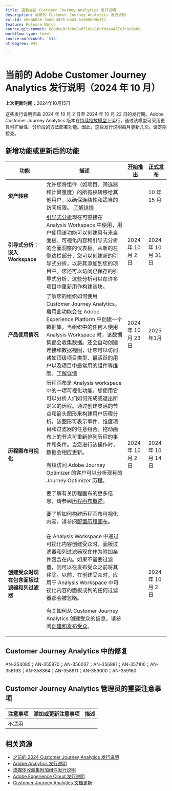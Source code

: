 ```yaml
---
title: 查看当前 Customer Journey Analytics 发行说明
description: 最新的 Customer Journey Analytics 发行说明
exl-id: e8eab856-34e0-4875-b441-b1e680b9e111
feature: Release Notes
source-git-commit: 68bdee0cfc0a8a6718ea16cfdaea407c3c8c6e0b
workflow-type: tm+mt
source-wordcount: '514'
ht-degree: 94%

---
```


# 当前的 Adobe Customer Journey Analytics 发行说明（2024 年 10 月）

**上次更新时间**：2024年10月15日

这些发行说明涵盖 2024 年 10 月 2 日至 2024 年 10 月 22 日的发行期。Adobe Customer Journey Analytics 版本在[持续投放模型](releases.md)上运行，通过该模型可采用更具可扩展性、分阶段的方法部署功能。因此，这些发行说明每月更新几次。请定期检查。

## 新增功能或更新后的功能

| 功能 | 描述 | [开始推出](releases.md) | [正式发布](releases.md) |
| ----------- | ---------- | ------- | ---- |
| **资产转移** | 允许您将组件（如项目、筛选器和计算量度）的所有权转移给其他用户，以确保连续性和适当的访问权限。 [了解详情](/help/tools/asset-transfer/transfer-assets.md) |  | 10 年 15 月 |
| **引导式分析：嵌入 Workspace** | [引导式分析](https://experienceleague.adobe.com/zh-hans//docs/analytics-platform/using/guided-analysis/overview)现在可直接在 Analysis Workspace 中使用，用户使用该功能可以创建具有来自面板、可视化内容和引导式分析的全面洞察的仪表板。从新的左侧边栏部分，您可以创建新的引导式分析，以将其添加到您的项目中。您还可以访问已保存的引导式分析，这些分析可以在许多项目中重新用作构建基块。 | 2024 年 10 月 2 日 | 2024 年 10 月 31 日 |
| **产品使用情况** | 了解您的组织如何使用 Customer Journey Analytics。启用此功能会在 Adobe Experience Platform 中创建一个数据集，当组织中的任何人使用 Analysis Workspace 时，该数据集都会收集数据。还会自动创建连接和数据视图，让您可以访问诸如顶级项目类型、最活跃的用户以及项目中最常用的组件等维度。[了解详情](https://experienceleague.adobe.com/zh-hans//docs/analytics-platform/using/tools/product-usage/usage-overview) | 2024 年 10 月 23 日 | 2025年1月 |
| **历程画布可视化** | 历程画布是 Analysis workspace 中的一项可视化功能，您使用它可以分析人们如何完成或退出所定义的历程。通过创建灵活的节点和箭头图形来构建用户历程分析，该图形可表示事件、维度项目和过滤器的任意组合。拖动画布上的节点可重新排列历程的事件和条件。当您进行该操作时，数据会相应更新。<p>有权访问 Adobe Journey Optimizer 的客户可以分析现有的 Journey Optimizer 历程。<p>要了解有关历程画布的更多信息，请参阅[历程画布概述](https://experienceleague.adobe.com/zh-hans//docs/analytics-platform/using/cja-workspace/visualizations/journey-canvas/journey-canvas)。<p>要了解如何构建历程画布可视化内容，请参阅[配置历程画布](https://experienceleague.adobe.com/zh-hans//docs/analytics-platform/using/cja-workspace/visualizations/journey-canvas/configure-journey-canvas)。 | 2024 年 10 月 2 日 | 2024 年 10 月 14 日 |
| **创建受众时现在包含面板过滤器和列过滤器** | 在 Analysis Workspace 中通过可视化内容创建受众时，面板过滤器和列过滤器现在作为附加条件包含在内。如果不需要过滤器，则可以在发布受众之前将其移除。以前，在创建受众时，应用于 Analysis Workspace 中可视化内容的面板或列的任何过滤器都会被忽略。<p>有关如何从 Customer Journey Analytics 创建受众的信息，请参阅[创建和发布受众](https://experienceleague.adobe.com/zh-hans//docs/analytics-platform/using/cja-components/audiences/publish)。 |  | 2024 年 10 月 2 日 |

## Customer Journey Analytics 中的修复

AN-354085；AN-355870；AN-356037；AN-356881；AN-357100；AN-358193；AN-358364；AN-358911；AN-359000；AN-359160

## Customer Journey Analytics 管理员的重要注意事项

| 注意事项 | 添加或更新注意事项 | 描述 |
| --- | --- | --- |
| 不适用 | | |


## 相关资源

* [之前的 2024 Customer Journey Analytics 发行说明](/help/release-notes/2024.md)
* [Adobe Analytics 发行说明](https://experienceleague.adobe.com/docs/analytics/release-notes/latest.html?lang=zh-hans)
* [流媒体收藏集附加组件发行说明](https://experienceleague.adobe.com/docs/media-analytics/using/additional-resources/release-notes.html?lang=zh-hans)
* [Adobe Experience Cloud 发行说明](https://experienceleague.adobe.com/docs/release-notes/experience-cloud/current.html?lang=zh-hans)
* [Customer Journey Analytics 文档更新](/help/release-notes/doc-changes.md)
